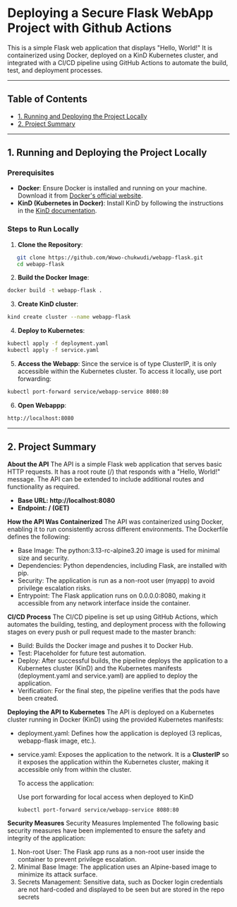 # Deploying a Secure Flask WebApp Project with Github Actions 

This is a simple Flask web application that displays "Hello, World!" It is containerized using Docker, deployed on a KinD Kubernetes cluster, and integrated with a CI/CD pipeline using GitHub Actions to automate the build, test, and deployment processes.

---

## Table of Contents
- [1. Running and Deploying the Project Locally](#1-running-and-deploying-the-project-locally)
- [2. Project Summary](#2-project-summary)

---

## 1. Running and Deploying the Project Locally

### Prerequisites
- **Docker**: Ensure Docker is installed and running on your machine. Download it from [Docker's official website](https://www.docker.com/get-started).
- **KinD (Kubernetes in Docker)**: Install KinD by following the instructions in the [KinD documentation](https://kind.sigs.k8s.io/docs/user/quick-start/).

### Steps to Run Locally

1. **Clone the Repository**:
```bash
   git clone https://github.com/Wowo-chukwudi/webapp-flask.git
   cd webapp-flask
```
2. **Build the Docker Image**:
```bash
docker build -t webapp-flask .
```
3. **Create KinD cluster**:
```bash
kind create cluster --name webapp-flask
```
4. **Deploy to Kubernetes**:
```bash
kubectl apply -f deployment.yaml
kubectl apply -f service.yaml
```
5. **Access the Webapp**: Since the service is of type ClusterIP, it is only accessible within the Kubernetes cluster. To access it locally, use port forwarding:
```bash
kubectl port-forward service/webapp-service 8080:80
```
6. **Open Webappp**:
```bash
http://localhost:8080
```

---

## 2. Project Summary
**About the API**
The API is a simple Flask web application that serves basic HTTP requests. It has a root route (/) that responds with a "Hello, World!" message. The API can be extended to include additional routes and functionality as required.
  - **Base URL: http://localhost:8080**
  - **Endpoint: / (GET)**

**How the API Was Containerized**
The API was containerized using Docker, enabling it to run consistently across different environments. The Dockerfile defines the following:

  - Base Image: The python:3.13-rc-alpine3.20 image is used for minimal size and security.
  - Dependencies: Python dependencies, including Flask, are installed with pip.
  - Security: The application is run as a non-root user (myapp) to avoid privilege escalation risks.
  - Entrypoint: The Flask application runs on 0.0.0.0:8080, making it accessible from any network interface inside the container.

**CI/CD Process**
The CI/CD pipeline is set up using GitHub Actions, which automates the building, testing, and deployment process with the following stages on every push or pull request made to the master branch:

  - Build: Builds the Docker image and pushes it to Docker Hub.
  - Test: Placeholder for future test automation.
  - Deploy: After successful builds, the pipeline deploys the application to a Kubernetes cluster (KinD) and the Kubernetes manifests (deployment.yaml and service.yaml) are applied to deploy the application.
  - Verification: For the final step, the pipeline verifies that the pods have been created.

**Deploying the API to Kubernetes**
The API is deployed on a Kubernetes cluster running in Docker (KinD) using the provided Kubernetes manifests:

  - deployment.yaml: Defines how the application is deployed (3 replicas, webapp-flask image, etc.).
  - service.yaml: Exposes the application to the network. It is a **ClusterIP** so it exposes the application within the Kubernetes cluster, making it accessible only from within the cluster.

    To access the application:

    Use port forwarding for local access when deployed to KinD
    ```bash
    kubectl port-forward service/webapp-service 8080:80
    ```

**Security Measures**
Security Measures Implemented
The following basic security measures have been implemented to ensure the safety and integrity of the application:

  1. Non-root User: The Flask app runs as a non-root user inside the container to prevent privilege escalation.
  2. Minimal Base Image: The application uses an Alpine-based image to minimize its attack surface.
  3. Secrets Management: Sensitive data, such as Docker login credentials are not hard-coded and displayed to be seen but are stored in the repo secrets
